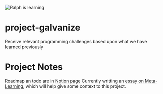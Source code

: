 ![Ralph is learning](https://media1.tenor.com/images/ccd73a0d0f3a8b600167eea0f4091c1d/tenor.gif?itemid=12585039)

# project-galvanize
Receive relevant programming challenges based upon what we have learned previously

# Project Notes
Roadmap an todo are in [Notion page](https://www.notion.so/flawnson/Project-Galvanize-79e38f5d2f5948c69ee74a0766c97e7d)
Currently writting an [essay on Meta-Learning](https://www.notion.so/flawnson/Meta-Learning-847ed1de6b5d4c5c8fa900f3109258ce), which will help give some context to this project.
